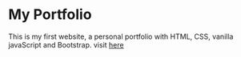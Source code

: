# My Portfolio
This is my first website, a personal portfolio with HTML, CSS, vanilla javaScript and Bootstrap.
visit [here](https://benzaimafadi.netlify.app/)

